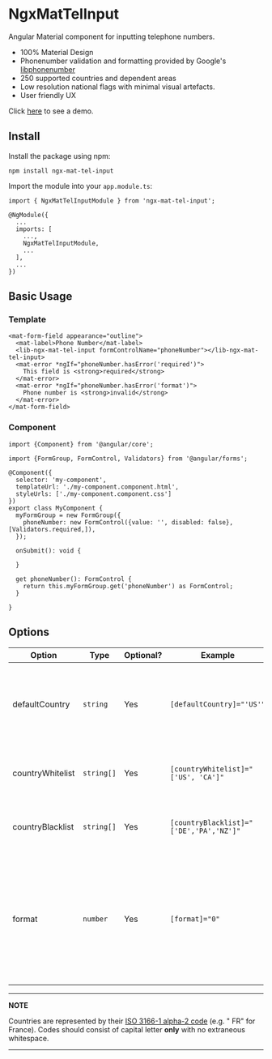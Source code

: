 # NgxMatTelInput

Angular Material component for inputting telephone numbers.

* 100% Material Design
* Phonenumber validation and formatting provided by Google's [libphonenumber](https://github.com/google/libphonenumber)
* 250 supported countries and dependent areas
* Low resolution national flags with minimal visual artefacts.
* User friendly UX

Click [here](https://ngx-mat-tel-input.web.app/) to see a demo.

## Install

Install the package using npm:

    npm install ngx-mat-tel-input

Import the module into your `app.module.ts`:

    import { NgxMatTelInputModule } from 'ngx-mat-tel-input';

    @NgModule({
      ...
      imports: [
        ...,
        NgxMatTelInputModule,
        ...
      ],
      ...
    })

## Basic Usage

### Template

    <mat-form-field appearance="outline">
      <mat-label>Phone Number</mat-label>
      <lib-ngx-mat-tel-input formControlName="phoneNumber"></lib-ngx-mat-tel-input>
      <mat-error *ngIf="phoneNumber.hasError('required')">
        This field is <strong>required</strong>
      </mat-error>
      <mat-error *ngIf="phoneNumber.hasError('format')">
        Phone number is <strong>invalid</strong>
      </mat-error>
    </mat-form-field>

### Component

    import {Component} from '@angular/core';
    
    import {FormGroup, FormControl, Validators} from '@angular/forms';
    
    @Component({
      selector: 'my-component',
      templateUrl: './my-component.component.html',
      styleUrls: ['./my-component.component.css']
    })
    export class MyComponent { 
      myFormGroup = new FormGroup({
        phoneNumber: new FormControl({value: '', disabled: false}, [Validators.required,]),
      });
    
      onSubmit(): void {
    
      }
    
      get phoneNumber(): FormControl {
        return this.myFormGroup.get('phoneNumber') as FormControl;
      }
    
    }

## Options

| Option           | Type           | Optional? | Example                                   | Default         | Description                                                                                                                                                                                |
|------------------|----------------|-----------|-------------------------------------------|-----------------|--------------------------------------------------------------------------------------------------------------------------------------------------------------------------------------------|
| defaultCountry   | ```string```   | Yes       | ```[defaultCountry]="'US'"```               | ```undefined``` | The country to be selected by default in the country picker. If omitted, the default will be the first country in English alphabetical order (Afghanistan).                              |
| countryWhitelist | ```string[]``` | Yes       | ```[countryWhitelist]="['US', 'CA']"```     | ```undefined``` | List of countries to **include** in the country picker. If omitted all countries are displayed.                                                                                          |
| countryBlacklist | ```string[]``` | Yes       | ```[countryBlacklist]="['DE','PA','NZ']"``` | ```undefined``` | List of countries to **exclude** from the country picker. If omitted all countries are displayed.                                                                                        |
| format           | ```number```   | Yes       | ```[format]="0"```                          | ```0```         | The format of the phone number written to form control named "phoneNumber".<ul><li>0 - E164 *(Recommended)*</li><li>1 - INTERNATIONAL</li><li>2 - NATIONAL</li><li>3 - RFC3966</li></ul> |

---
**NOTE**

Countries are represented by their [ISO 3166-1 alpha-2 code](https://en.wikipedia.org/wiki/ISO_3166-1_alpha-2) (e.g. "
FR" for France). Codes should consist of capital letter **only** with no extraneous whitespace.

---

